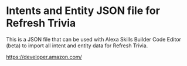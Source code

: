 # Intents and Entity JSON file for Refresh Trivia

This is a JSON file that can be used with Alexa Skills Builder Code Editor (beta) to import all intent and entity data for Refresh Trivia.

https://developer.amazon.com/
